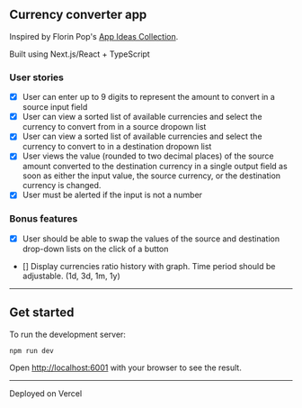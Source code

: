 ## Currency converter app
Inspired by Florin Pop's [App Ideas Collection](https://github.com/florinpop17/app-ideas/blob/master/Projects/2-Intermediate/Currency-Converter.md). 

Built using Next.js/React + TypeScript
### User stories

- [x] User can enter up to 9 digits to represent the amount to convert in a source input field  
- [x] User can view a sorted list of available currencies and select the currency to convert from in a source dropown list  
- [x] User can view a sorted list of available currencies and select the currency to convert to in a destination dropown list  
- [x] User views the value (rounded to two decimal places) of the source amount converted to the destination currency in a single output field as soon as either the input value, the source currency, or the destination currency is changed.  
- [x] User must be alerted if the input is not a number  

### Bonus features

- [x] User should be able to swap the values of the source and destination drop-down lists on the click of a button
- [] Display currencies ratio history with graph. Time period should be adjustable. (1d, 3d, 1m, 1y)

---

## Get started

To run the development server:

```bash
npm run dev
```

Open [http://localhost:6001](http://localhost:6001) with your browser to see the result.

---
Deployed on Vercel
